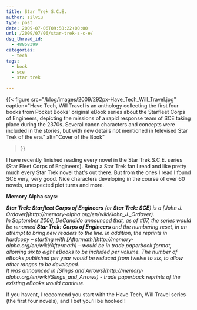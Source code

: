 ```yaml
---
title: Star Trek S.C.E.
author: silviu
type: post
date: 2009-07-06T09:58:22+00:00
url: /2009/07/06/star-trek-s-c-e/
dsq_thread_id:
  - 48858399
categories:
  - tech
tags:
  - book
  - sce
  - star trek

---
```


{{< figure 
    src="/blog/images/2009/292px-Have_Tech_Will_Travel.jpg" 
    caption="Have Tech, Will Travel is an anthology collecting the first four books from Pocket Books' original eBook series about the Starfleet Corps of Engineers, depicting the missions of a rapid response team of SCE taking place during the 2370s. Several canon characters and concepts were included in the stories, but with new details not mentioned in televised Star Trek of the era." 
    alt="Cover of the Book" 
>}}


I have recently finished reading every novel in the Star Trek S.C.E. series (Star Fleet Corps of Engineers). Being a Star Trek fan I read and like pretty much every Star Trek novel that's out there. But from the ones I read I found SCE very, very good. Nice characters developing in the course of over 60 novels, unexpected plot turns and more.

**Memory Alpha says:**

<address>
  <em><strong>Star Trek: Starfleet Corps of Engineers</strong></em> (or <em><strong>Star Trek: SCE</strong></em>) is a [John J. Ordover](http://memory-alpha.org/en/wiki/John_J._Ordover).
</address>

<address>
  In September 2006, DeCandido announced that, as of #67, the series would be renamed <em><strong>Star Trek: Corps of Engineers</strong></em> and the numbering reset, in an attempt to bring new readers to the line. In addition, the reprints in hardcopy – starting with <em>[Aftermath](http://memory-alpha.org/en/wiki/Aftermath)</em> – would be in trade paperback format, allowing six to eight eBooks to be included per volume. The number of eBooks published per year would be reduced from twelve to six, to allow other ranges to be developed.
</address>

<address>
  It was announced in [Slings and Arrows](http://memory-alpha.org/en/wiki/Slings_and_Arrows)</em> - trade paperback reprints of the existing eBooks would continue.
</address>

If you havent, I reccomend you start with the Have Tech, Will Travel series (the first four novels), and I bet you'll be hooked !